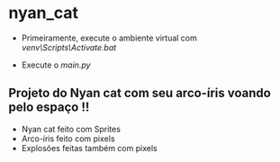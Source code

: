 # nyan_cat
* Primeiramente, execute o ambiente virtual com *venv\Scripts\Activate.bat*

* Execute o *main.py*

**Projeto do Nyan cat com seu arco-íris voando pelo espaço !!**
---
* Nyan cat feito com Sprites
* Arco-íris feito com pixels
* Explosões feitas também com pixels
